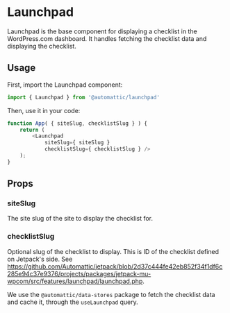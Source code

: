 # Launchpad

Launchpad is the base component for displaying a checklist in the WordPress.com dashboard. It handles fetching the checklist data and displaying the checklist.

## Usage

First, import the Launchpad component:

```js
import { Launchpad } from '@automattic/launchpad'
```

Then, use it in your code:

```js
function App( { siteSlug, checklistSlug } ) {
    return (
        <Launchpad
            siteSlug={ siteSlug }
            checklistSlug={ checklistSlug } />
    );
}
```

## Props

### siteSlug

The site slug of the site to display the checklist for.

### checklistSlug

Optional slug of the checklist to display. This is ID of the checklist defined on Jetpack's side. See https://github.com/Automattic/jetpack/blob/2d37c444fe42eb852f34f1df6c285e94c37e9376/projects/packages/jetpack-mu-wpcom/src/features/launchpad/launchpad.php.

We use the `@automattic/data-stores` package to fetch the checklist data and cache it, through the `useLaunchpad` query.
